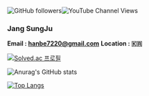 <img alt="GitHub followers" src="https://img.shields.io/github/followers/sungjujjang"><img alt="YouTube Channel Views" src="https://img.shields.io/youtube/channel/views/UCH9QOF2Czyyq-sTCJy2kf2A">

### Jang SungJu
**Email : hanbe7220@gmail.com**
**Location :  🇰🇷**


[![Solved.ac 프로필](http://mazassumnida.wtf/api/generate_badge?boj=victory8701)](https://solved.ac/victory8701)  

![Anurag's GitHub stats](https://github-readme-stats.vercel.app/api?username=sungjujjang&show_icons=true&theme=radical)

[![Top Langs](https://github-readme-stats.vercel.app/api/top-langs/?username=sungjujjang&langs_count=8)](https://github.com/sungjujjang/github-readme-stats)
